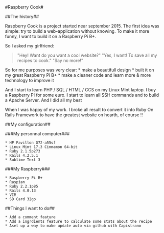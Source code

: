 #Raspberry Cook#

##The history##


Raspberry Cook is a project started near september 2015. The first idea was simple: try to build a web-application without knowing. To make it more funny, I want to build it on a Raspberry Pi B+.

So I asked my girlfriend:

>"Hey! Want do you want a cool website?"
>"Yes, I want! To save all my recipes to cook."
>"Say no more!"


So for me purposes was very clear:
	* make a beautifull design
	* built it on my great Raspberry Pi B+
	* make a cleaner code and learn more & more technology to improve it

And I start to learn PHP / SQL / HTML / CCS on my Linux Mint laptop. I buy a Raspberry PI for some euro. I start to learn all SSH commands and to build a Apache Server. And I did all my best

When I was happy of my work. I broke all result to convert it into Ruby On Rails Framework to have the greatest website on hearth, of course !!

##My configuration##

###My personnal computer###

	* HP Pavillon G72-a55sf
	* Linux Mint 17.3 Cinnamon 64-bit
	* Ruby 2.1.5p273
	* Rails 4.2.5.1
	* Sublime Text 3


###My Raspberry###

	* Raspberry Pi B+
	* Raspian
	* Ruby 2.2.1p85
	* Rails 4.0.13
	* VIM
	* SD Card 32go



##Things I want to do##

	* Add a comment feature
	* Add a ingrdients feature to calculate some stats about the recipe
	* Aset up a way to make update auto via github with Capistrano


